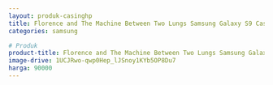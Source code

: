 ```yaml
---
layout: produk-casinghp
title: Florence and The Machine Between Two Lungs Samsung Galaxy S9 Case
categories: samsung

# Produk
product-title: Florence and The Machine Between Two Lungs Samsung Galaxy S9 Case
image-drive: 1UCJRwo-qwp0Hep_lJSnoy1KYb5OP8Du7
harga: 90000
---
```

